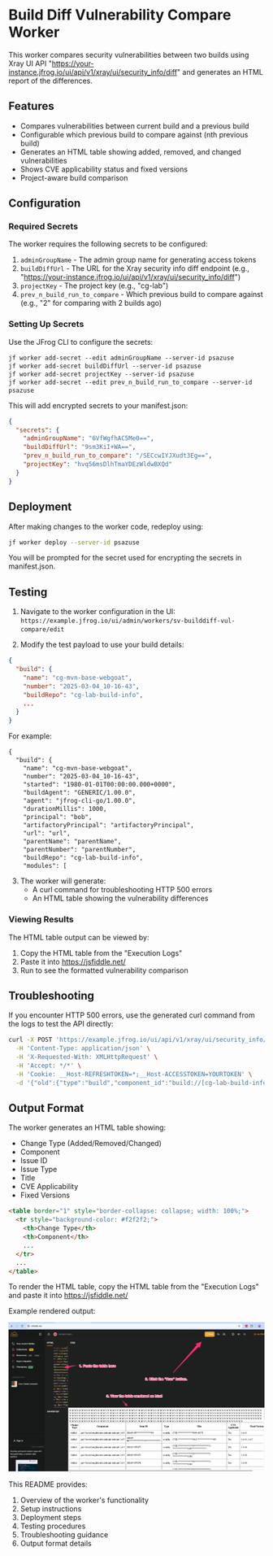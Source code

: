 # Build Diff Vulnerability Compare Worker

This worker compares security vulnerabilities between two builds using Xray UI API "https://your-instance.jfrog.io/ui/api/v1/xray/ui/security_info/diff"  and generates an HTML report of the differences.

## Features

- Compares vulnerabilities between current build and a previous build
- Configurable which previous build to compare against (nth previous build)
- Generates an HTML table showing added, removed, and changed vulnerabilities
- Shows CVE applicability status and fixed versions
- Project-aware build comparison

## Configuration

### Required Secrets

The worker requires the following secrets to be configured:

1. `adminGroupName` - The admin group name for generating access tokens
2. `buildDiffUrl` - The URL for the Xray security info diff endpoint (e.g., "https://your-instance.jfrog.io/ui/api/v1/xray/ui/security_info/diff")
3. `projectKey` - The project key (e.g., "cg-lab")
4. `prev_n_build_run_to_compare` - Which previous build to compare against (e.g., "2" for comparing with 2 builds ago)

### Setting Up Secrets

Use the JFrog CLI to configure the secrets:
```
jf worker add-secret --edit adminGroupName --server-id psazuse
jf worker add-secret buildDiffUrl --server-id psazuse
jf worker add-secret projectKey --server-id psazuse
jf worker add-secret --edit prev_n_build_run_to_compare --server-id psazuse
```

This will add encrypted secrets to your manifest.json:

```json
{
  "secrets": {
    "adminGroupName": "6VfWgfhAC5Me0==",
    "buildDiffUrl": "9sm3KiI+WA==",
    "prev_n_build_run_to_compare": "/SECcwIYJXudt3Eg==",
    "projectKey": "hvq56msDlhTmaYDEzWldwBXQd"
  }
}
```

## Deployment

After making changes to the worker code, redeploy using:

```bash
jf worker deploy --server-id psazuse
```

You will be prompted for the secret used for encrypting the secrets in manifest.json.

## Testing

1. Navigate to the worker configuration in the UI: `https://example.jfrog.io/ui/admin/workers/sv-builddiff-vul-compare/edit`

2. Modify the test payload to use your build details:
```json
{
  "build": {
    "name": "cg-mvn-base-webgoat",
    "number": "2025-03-04_10-16-43",
    "buildRepo": "cg-lab-build-info",
    ...
  }
}
```
For example:
```
{
  "build": {
    "name": "cg-mvn-base-webgoat",
    "number": "2025-03-04_10-16-43",
    "started": "1980-01-01T00:00:00.000+0000",
    "buildAgent": "GENERIC/1.00.0",
    "agent": "jfrog-cli-go/1.00.0",
    "durationMillis": 1000,
    "principal": "bob",
    "artifactoryPrincipal": "artifactoryPrincipal",
    "url": "url",
    "parentName": "parentName",
    "parentNumber": "parentNumber",
    "buildRepo": "cg-lab-build-info",
    "modules": [
```

3. The worker will generate:
   - A curl command for troubleshooting HTTP 500 errors
   - An HTML table showing the vulnerability differences

### Viewing Results

The HTML table output can be viewed by:
1. Copy the HTML table from the "Execution Logs"
2. Paste it into https://jsfiddle.net/
3. Run to see the formatted vulnerability comparison

## Troubleshooting

If you encounter HTTP 500 errors, use the generated curl command from the logs to test the API directly:
```bash
curl -X POST 'https://example.jfrog.io/ui/api/v1/xray/ui/security_info/diff' \
  -H 'Content-Type: application/json' \
  -H 'X-Requested-With: XMLHttpRequest' \
  -H 'Accept: */*' \
  -H 'Cookie: __Host-REFRESHTOKEN=*;__Host-ACCESSTOKEN=YOURTOKEN' \
  -d '{"old":{"type":"build","component_id":"build://[cg-lab-build-info]/cg-mvn-base-webgoat:build-diff-v1","package_id":"build://[cg-lab-build-info]/cg-mvn-base-webgoat","path":"","version":"build-diff-v1"},"new":{"type":"build","component_id":"build://[cg-lab-build-info]/cg-mvn-base-webgoat:2025-03-04_10-16-43","package_id":"build://[cg-lab-build-info]/cg-mvn-base-webgoat","path":"","version":"2025-03-04_10-16-43"}}'
```


## Output Format

The worker generates an HTML table showing:
- Change Type (Added/Removed/Changed)
- Component
- Issue ID
- Issue Type
- Title
- CVE Applicability
- Fixed Versions

```html
<table border="1" style="border-collapse: collapse; width: 100%;">
  <tr style="background-color: #f2f2f2;">
    <th>Change Type</th>
    <th>Component</th>
    ...
  </tr>
  ...
</table>
```
To render the HTML table, copy the HTML table from the "Execution Logs" and paste it into https://jsfiddle.net/

Example rendered output:

![JSFiddle rendered HTML table showing vulnerability comparison](example_output.png)

This README provides:
1. Overview of the worker's functionality
2. Setup instructions
3. Deployment steps
4. Testing procedures
5. Troubleshooting guidance
6. Output format details
